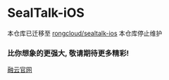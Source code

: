 # SealTalk-iOS

本仓库已迁移至 [rongcloud/sealtalk-ios](https://github.com/rongcloud/sealtalk-ios)  本仓库停止维护


### 比你想象的更强大, 敬请期待更多精彩! 
[融云官网](http://rongcloud.cn/downloads)


